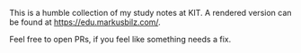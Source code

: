 This is a humble collection of my study notes at KIT. A rendered version can be found at https://edu.markusbilz.com/.

Feel free to open PRs, if you feel like something needs a fix.

